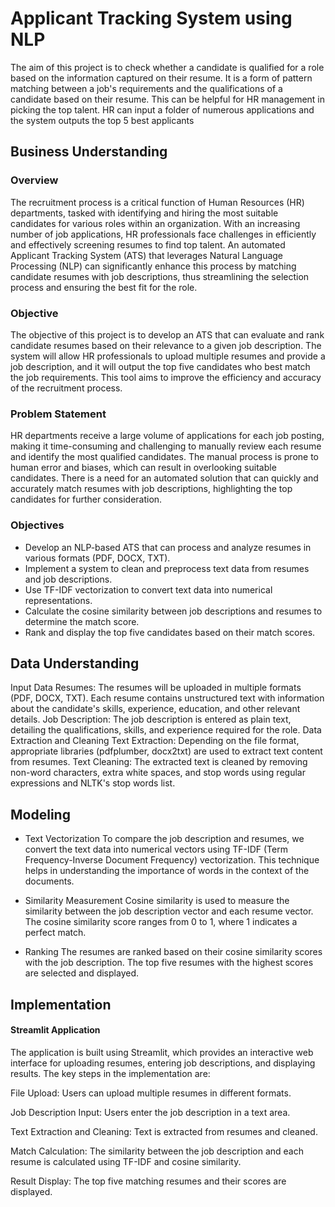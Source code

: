 # Applicant Tracking System using NLP

The aim of this project is to check whether a candidate is qualified for a role based on the information captured on their resume.
It is a form of pattern matching between a job's requirements and the qualifications of a candidate based on their resume. This can be helpful for HR management in picking the top talent.
HR can input a folder of numerous applications and the system outputs the top 5 best applicants

## Business Understanding

### Overview

The recruitment process is a critical function of Human Resources (HR) departments, tasked with identifying and hiring the most suitable candidates for various roles within an organization. With an increasing number of job applications, HR professionals face challenges in efficiently and effectively screening resumes to find top talent. An automated Applicant Tracking System (ATS) that leverages Natural Language Processing (NLP) can significantly enhance this process by matching candidate resumes with job descriptions, thus streamlining the selection process and ensuring the best fit for the role.

### Objective

The objective of this project is to develop an ATS that can evaluate and rank candidate resumes based on their relevance to a given job description. The system will allow HR professionals to upload multiple resumes and provide a job description, and it will output the top five candidates who best match the job requirements. This tool aims to improve the efficiency and accuracy of the recruitment process.

### Problem Statement

HR departments receive a large volume of applications for each job posting, making it time-consuming and challenging to manually review each resume and identify the most qualified candidates. The manual process is prone to human error and biases, which can result in overlooking suitable candidates. There is a need for an automated solution that can quickly and accurately match resumes with job descriptions, highlighting the top candidates for further consideration.

### Objectives

- Develop an NLP-based ATS that can process and analyze resumes in various formats (PDF, DOCX, TXT).
- Implement a system to clean and preprocess text data from resumes and job descriptions.
- Use TF-IDF vectorization to convert text data into numerical representations.
- Calculate the cosine similarity between job descriptions and resumes to determine the match score.
- Rank and display the top five candidates based on their match scores.

## Data Understanding

Input Data
Resumes: The resumes will be uploaded in multiple formats (PDF, DOCX, TXT). Each resume contains unstructured text with information about the candidate's skills, experience, education, and other relevant details.
Job Description: The job description is entered as plain text, detailing the qualifications, skills, and experience required for the role.
Data Extraction and Cleaning
Text Extraction: Depending on the file format, appropriate libraries (pdfplumber, docx2txt) are used to extract text content from resumes.
Text Cleaning: The extracted text is cleaned by removing non-word characters, extra white spaces, and stop words using regular expressions and NLTK's stop words list.

## Modeling

- Text Vectorization
To compare the job description and resumes, we convert the text data into numerical vectors using TF-IDF (Term Frequency-Inverse Document Frequency) vectorization. This technique helps in understanding the importance of words in the context of the documents.

- Similarity Measurement
Cosine similarity is used to measure the similarity between the job description vector and each resume vector. The cosine similarity score ranges from 0 to 1, where 1 indicates a perfect match.

- Ranking
The resumes are ranked based on their cosine similarity scores with the job description. The top five resumes with the highest scores are selected and displayed.

## Implementation
#### Streamlit Application
The application is built using Streamlit, which provides an interactive web interface for uploading resumes, entering job descriptions, and displaying results. The key steps in the implementation are:

File Upload: Users can upload multiple resumes in different formats.

Job Description Input: Users enter the job description in a text area.

Text Extraction and Cleaning: Text is extracted from resumes and cleaned.

Match Calculation: The similarity between the job description and each resume is calculated using TF-IDF and cosine similarity.

Result Display: The top five matching resumes and their scores are displayed.
